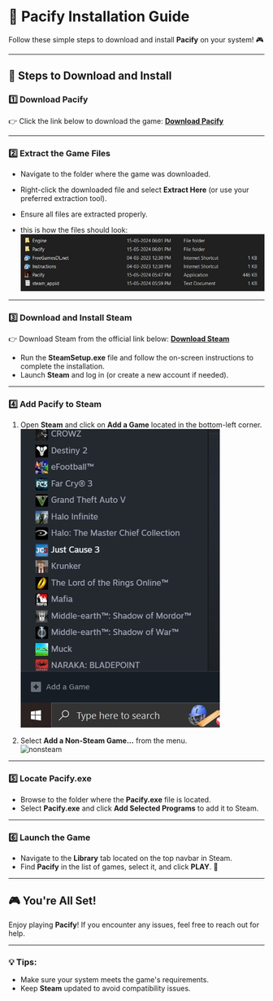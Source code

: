 # 📜 Pacify Installation Guide

Follow these simple steps to download and install **Pacify** on your system! 🎮

---

## 🚀 Steps to Download and Install

### 1️⃣ Download **Pacify**
👉 Click the link below to download the game: **[Download Pacify](https://drive.google.com/file/d/1c-1sksdAfPPQlWYI3JxEOdHzizhwNC27/view?usp=sharing)**

---

### 2️⃣ Extract the Game Files
- Navigate to the folder where the game was downloaded.
- Right-click the downloaded file and select **Extract Here** (or use your preferred extraction tool).
- Ensure all files are extracted properly.

- this is how the files should look:
  ![files](./images/files.jpg)

---

### 3️⃣ Download and Install **Steam**
👉 Download Steam from the official link below: **[Download Steam](https://cdn.fastly.steamstatic.com/client/installer/SteamSetup.exe)**

- Run the **SteamSetup.exe** file and follow the on-screen instructions to complete the installation.
- Launch **Steam** and log in (or create a new account if needed).

---

### 4️⃣ Add **Pacify** to Steam
1. Open **Steam** and click on **Add a Game** located in the bottom-left corner.
  ![addgame](./images/addgame.jpg)

2. Select **Add a Non-Steam Game...** from the menu.  
  ![nonsteam](./images/nonsteam.jpg)
---

### 5️⃣ Locate **Pacify.exe**
- Browse to the folder where the **Pacify.exe** file is located.  
- Select **Pacify.exe** and click **Add Selected Programs** to add it to Steam.

---

### 6️⃣ Launch the Game
- Navigate to the **Library** tab located on the top navbar in Steam.  
- Find **Pacify** in the list of games, select it, and click **PLAY**. 🎉

---

## 🎮 You're All Set!
Enjoy playing **Pacify**! If you encounter any issues, feel free to reach out for help.

---

### 💡 Tips:
- Make sure your system meets the game's requirements.
- Keep **Steam** updated to avoid compatibility issues.
